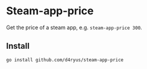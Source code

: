 # Steam-app-price

Get the price of a steam app, e.g. `steam-app-price 300`.

## Install

```
go install github.com/d4ryus/steam-app-price
```
